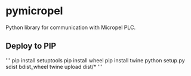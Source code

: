 # pymicropel
Python library for communication with Micropel PLC.

## Deploy to PIP
'''
pip install setuptools
pip install wheel
pip install twine
python setup.py sdist bdist_wheel
twine upload dist/*
'''